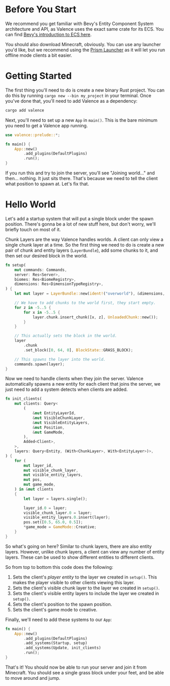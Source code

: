 # Before You Start

We recommend you get familiar with Bevy's Entity Component System architecture and API, as Valence uses the exact same crate for its ECS. You can find [Bevy's introduction to ECS here](https://bevyengine.org/learn/book/getting-started/ecs/).

You should also download Minecraft, obviously. You can use any launcher you'd like, but we recommend using the [Prism Launcher](https://prismlauncher.org/) as it will let you run offline mode clients a bit easier.

# Getting Started

The first thing you'll need to do is create a new binary Rust project. You can do this by running `cargo new --bin my_project` in your terminal. Once you've done that, you'll need to add Valence as a dependency:

```bash
cargo add valence
```

Next, you'll need to set up a new `App` in `main()`. This is the bare minimum you need to get a Valence app running.

```rust
use valence::prelude::*;

fn main() {
    App::new()
        .add_plugins(DefaultPlugins)
        .run();
}
```

If you run this and try to join the server, you'll see "Joining world..." and then... nothing. It just sits there. That's because we need to tell the client what position to spawn at. Let's fix that.

# Hello World

Let's add a startup system that will put a single block under the spawn position. There's gonna be a lot of new stuff here, but don't worry, we'll briefly touch on most of it.

Chunk Layers are the way Valence handles worlds. A client can only view a single chunk layer at a time. So the first thing we need to do is create a new pair of chunk and entity layers (`LayerBundle`), add some chunks to it, and then set our desired block in the world.

```rust
fn setup(
    mut commands: Commands,
    server: Res<Server>,
    biomes: Res<BiomeRegistry>,
    dimensions: Res<DimensionTypeRegistry>,
) {
    let mut layer = LayerBundle::new(ident!("overworld"), &dimensions, &biomes, &server);

    // We have to add chunks to the world first, they start empty.
    for z in -5..5 {
        for x in -5..5 {
            layer.chunk.insert_chunk([x, z], UnloadedChunk::new());
        }
    }

    // This actually sets the block in the world.
    layer
        .chunk
        .set_block([0, 64, 0], BlockState::GRASS_BLOCK);

    // This spawns the layer into the world.
    commands.spawn(layer);
}
```

Now we need to handle clients when they join the server. Valence automatically spawns a new entity for each client that joins the server, we just need to add a system detects when clients are added.

```rust
fn init_clients(
    mut clients: Query<
        (
            &mut EntityLayerId,
            &mut VisibleChunkLayer,
            &mut VisibleEntityLayers,
            &mut Position,
            &mut GameMode,
        ),
        Added<Client>,
    >,
    layers: Query<Entity, (With<ChunkLayer>, With<EntityLayer>)>,
) {
    for (
        mut layer_id,
        mut visible_chunk_layer,
        mut visible_entity_layers,
        mut pos,
        mut game_mode,
    ) in &mut clients
    {
        let layer = layers.single();

        layer_id.0 = layer;
        visible_chunk_layer.0 = layer;
        visible_entity_layers.0.insert(layer);
        pos.set([0.5, 65.0, 0.5]);
        *game_mode = GameMode::Creative;
    }
}
```

So what's going on here? Similar to chunk layers, there are also entity layers. However, unlike chunk layers, a client can view any number of entity layers. These can be used to show different entities to different clients.

So from top to bottom this code does the following:

1. Sets the client's _player entity_ to the layer we created in `setup()`. This makes the player visible to other clients viewing this layer.
2. Sets the client's visible chunk layer to the layer we created in `setup()`.
3. Sets the client's visible entity layers to include the layer we created in `setup()`.
4. Sets the client's position to the spawn position.
5. Sets the client's game mode to creative.

Finally, we'll need to add these systems to our `App`:

```rust
fn main() {
    App::new()
        .add_plugins(DefaultPlugins)
        .add_systems(Startup, setup)
        .add_systems(Update, init_clients)
        .run();
}
```

That's it! You should now be able to run your server and join it from Minecraft. You should see a single grass block under your feet, and be able to move around and jump.
